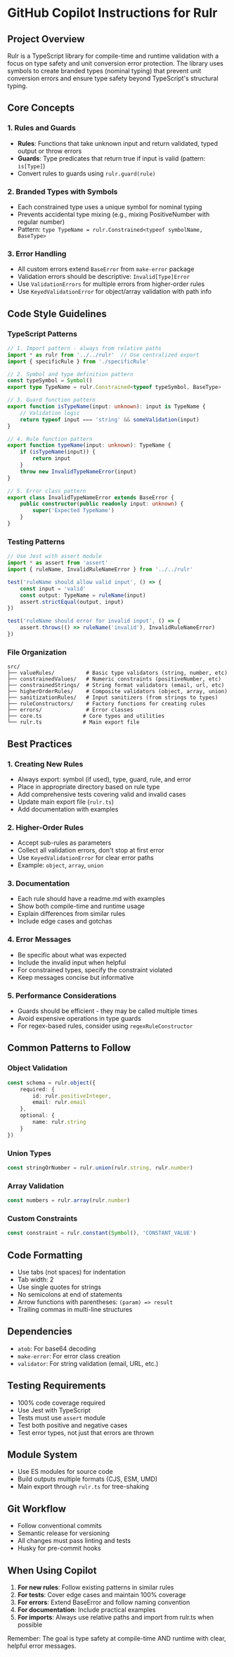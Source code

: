 # GitHub Copilot Instructions for Rulr

## Project Overview

Rulr is a TypeScript library for compile-time and runtime validation with a focus on type safety and unit conversion error protection. The library uses symbols to create branded types (nominal typing) that prevent unit conversion errors and ensure type safety beyond TypeScript's structural typing.

## Core Concepts

### 1. Rules and Guards
- **Rules**: Functions that take unknown input and return validated, typed output or throw errors
- **Guards**: Type predicates that return true if input is valid (pattern: `is[Type]`)
- Convert rules to guards using `rulr.guard(rule)`

### 2. Branded Types with Symbols
- Each constrained type uses a unique symbol for nominal typing
- Prevents accidental type mixing (e.g., mixing PositiveNumber with regular number)
- Pattern: `type TypeName = rulr.Constrained<typeof symbolName, BaseType>`

### 3. Error Handling
- All custom errors extend `BaseError` from `make-error` package
- Validation errors should be descriptive: `Invalid[Type]Error`
- Use `ValidationErrors` for multiple errors from higher-order rules
- Use `KeyedValidationError` for object/array validation with path info

## Code Style Guidelines

### TypeScript Patterns
```typescript
// 1. Import pattern - always from relative paths
import * as rulr from '../../rulr'  // Use centralized export
import { specificRule } from './specificRule'

// 2. Symbol and type definition pattern
const typeSymbol = Symbol()
export type TypeName = rulr.Constrained<typeof typeSymbol, BaseType>

// 3. Guard function pattern
export function isTypeName(input: unknown): input is TypeName {
    // Validation logic
    return typeof input === 'string' && someValidation(input)
}

// 4. Rule function pattern
export function typeName(input: unknown): TypeName {
    if (isTypeName(input)) {
        return input
    }
    throw new InvalidTypeNameError(input)
}

// 5. Error class pattern
export class InvalidTypeNameError extends BaseError {
    public constructor(public readonly input: unknown) {
        super('Expected TypeName')
    }
}
```

### Testing Patterns
```typescript
// Use Jest with assert module
import * as assert from 'assert'
import { ruleName, InvalidRuleNameError } from '../../rulr'

test('ruleName should allow valid input', () => {
    const input = 'valid'
    const output: TypeName = ruleName(input)
    assert.strictEqual(output, input)
})

test('ruleName should error for invalid input', () => {
    assert.throws(() => ruleName('invalid'), InvalidRuleNameError)
})
```

### File Organization
```
src/
├── valueRules/          # Basic type validators (string, number, etc)
├── constrainedValues/   # Numeric constraints (positiveNumber, etc)
├── constrainedStrings/  # String format validators (email, url, etc)
├── higherOrderRules/    # Composite validators (object, array, union)
├── sanitizationRules/   # Input sanitizers (from strings to types)
├── ruleConstructors/    # Factory functions for creating rules
├── errors/              # Error classes
├── core.ts             # Core types and utilities
└── rulr.ts             # Main export file
```

## Best Practices

### 1. Creating New Rules
- Always export: symbol (if used), type, guard, rule, and error
- Place in appropriate directory based on rule type
- Add comprehensive tests covering valid and invalid cases
- Update main export file (`rulr.ts`)
- Add documentation with examples

### 2. Higher-Order Rules
- Accept sub-rules as parameters
- Collect all validation errors, don't stop at first error
- Use `KeyedValidationError` for clear error paths
- Example: `object`, `array`, `union`

### 3. Documentation
- Each rule should have a readme.md with examples
- Show both compile-time and runtime usage
- Explain differences from similar rules
- Include edge cases and gotchas

### 4. Error Messages
- Be specific about what was expected
- Include the invalid input when helpful
- For constrained types, specify the constraint violated
- Keep messages concise but informative

### 5. Performance Considerations
- Guards should be efficient - they may be called multiple times
- Avoid expensive operations in type guards
- For regex-based rules, consider using `regexRuleConstructor`

## Common Patterns to Follow

### Object Validation
```typescript
const schema = rulr.object({
    required: {
        id: rulr.positiveInteger,
        email: rulr.email
    },
    optional: {
        name: rulr.string
    }
})
```

### Union Types
```typescript
const stringOrNumber = rulr.union(rulr.string, rulr.number)
```

### Array Validation
```typescript
const numbers = rulr.array(rulr.number)
```

### Custom Constraints
```typescript
const constraint = rulr.constant(Symbol(), 'CONSTANT_VALUE')
```

## Code Formatting
- Use tabs (not spaces) for indentation
- Tab width: 2
- Use single quotes for strings
- No semicolons at end of statements
- Arrow functions with parentheses: `(param) => result`
- Trailing commas in multi-line structures

## Dependencies
- `atob`: For base64 decoding
- `make-error`: For error class creation
- `validator`: For string validation (email, URL, etc.)

## Testing Requirements
- 100% code coverage required
- Use Jest with TypeScript
- Tests must use `assert` module
- Test both positive and negative cases
- Test error types, not just that errors are thrown

## Module System
- Use ES modules for source code
- Build outputs multiple formats (CJS, ESM, UMD)
- Main export through `rulr.ts` for tree-shaking

## Git Workflow
- Follow conventional commits
- Semantic release for versioning
- All changes must pass linting and tests
- Husky for pre-commit hooks

## When Using Copilot

1. **For new rules**: Follow existing patterns in similar rules
2. **For tests**: Cover edge cases and maintain 100% coverage
3. **For errors**: Extend BaseError and follow naming convention
4. **For documentation**: Include practical examples
5. **For imports**: Always use relative paths and import from rulr.ts when possible

Remember: The goal is type safety at compile-time AND runtime with clear, helpful error messages.
